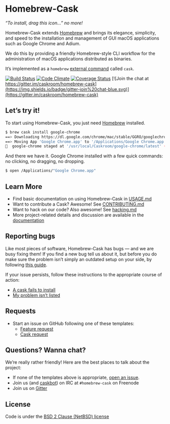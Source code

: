 # Homebrew-Cask

_“To install, drag this icon…” no more!_

Homebrew-Cask extends [Homebrew](http://brew.sh) and brings its elegance, simplicity, and speed to the installation and management of GUI macOS applications such as Google Chrome and Adium.

We do this by providing a friendly Homebrew-style CLI workflow for the administration of macOS applications distributed as binaries.

It’s implemented as a `homebrew` [external command](https://github.com/Homebrew/brew/blob/master/share/doc/homebrew/External-Commands.md) called `cask`.

[![Build Status](https://img.shields.io/travis/caskroom/homebrew-cask/master.svg)](https://travis-ci.org/caskroom/homebrew-cask)
[![Code Climate](https://img.shields.io/codeclimate/github/caskroom/homebrew-cask.svg)](https://codeclimate.com/github/caskroom/homebrew-cask)
[![Coverage Status](https://img.shields.io/coveralls/caskroom/homebrew-cask.svg)](https://coveralls.io/r/caskroom/homebrew-cask)
[![Join the chat at https://gitter.im/caskroom/homebrew-cask](https://img.shields.io/badge/gitter-join%20chat-blue.svg)](https://gitter.im/caskroom/homebrew-cask)

## Let’s try it!

To start using Homebrew-Cask, you just need [Homebrew](http://brew.sh/) installed.

```bash
$ brew cask install google-chrome
==> Downloading https://dl.google.com/chrome/mac/stable/GGRO/googlechrome.dmg
==> Moving App 'Google Chrome.app' to '/Applications/Google Chrome.app'
🍺  google-chrome staged at '/usr/local/Caskroom/google-chrome/latest' (3 files, 288K)
```

And there we have it. Google Chrome installed with a few quick commands: no clicking, no dragging, no dropping.

```bash
$ open /Applications/"Google Chrome.app"
```

## Learn More

* Find basic documentation on using Homebrew-Cask in [USAGE.md](USAGE.md)
* Want to contribute a Cask? Awesome! See [CONTRIBUTING.md](CONTRIBUTING.md)
* Want to hack on our code? Also awesome! See [hacking.md](doc/development/hacking.md)
* More project-related details and discussion are available in the [documentation](doc)

## Reporting bugs

Like most pieces of software, Homebrew-Cask has bugs — and we are busy fixing them! If you find a new bug tell us about it, but before you do make sure the problem isn’t simply an outdated setup on your side, by following [this guide](doc/reporting_bugs/pre_bug_report.md).

If your issue persists, follow these instructions to the appropriate course of action:

* [A cask fails to install](doc/reporting_bugs/a_cask_fails_to_install.md)
* [My problem isn’t listed][bug_report_template]

## Requests

* Start an issue on GitHub following one of these templates:
  * [Feature request][feature_request_template]
  * [Cask request][cask_request_template]

## Questions? Wanna chat?

We’re really rather friendly! Here are the best places to talk about the project:

* If none of the templates above is appropriate, [open an issue](https://github.com/caskroom/homebrew-cask/issues/new).
* Join us (and [caskbot](https://github.com/passcod/caskbot)) on IRC at `#homebrew-cask` on Freenode
* Join us on [Gitter](https://gitter.im/caskroom/homebrew-cask)

## License
Code is under the [BSD 2 Clause (NetBSD) license](LICENSE)

[bug_report_template]: https://github.com/caskroom/homebrew-cask/issues/new?title=Bug%20report%3A&body=%28Remember%20to%20run%20%60brew%20update%3B%20brew%20cleanup%3B%20brew%20cask%20cleanup%60%20before%20reporting%20your%20issue.%20It%20usually%20fixes%20things%21%29%0A%0A%23%23%23%20Description%20of%20issue%0A%0A%0A%0A%23%23%23%20Output%20of%20%60brew%20cask%20%3Ccommand%3E%20--verbose%60%0A%0A%60%60%60%0A%28paste%20output%20here%29%0A%60%60%60%0A%0A%23%23%23%20Output%20of%20%60brew%20doctor%60%0A%0A%60%60%60%0A%28paste%20output%20here%29%0A%60%60%60%0A%0A%23%23%23%20Output%20of%20%60brew%20cask%20doctor%60%0A%0A%60%60%60%0A%28paste%20output%20here%29%0A%60%60%60%0A
[cask_request_template]: https://github.com/caskroom/homebrew-cask/issues/new?title=Cask%20request%3A&body=%23%23%23%20Cask%20details%0A%0A%28Please%20fill%20out%20as%20much%20as%20possible%29%0A%0A%2A%2AName%2A%2A%20-%0A%0A%2A%2AHomepage%2A%2A%20-%0A%0A%2A%2ALicense%2A%2A%20-%0A%0A%2A%2ADownload%20URL%2A%2A%20-%0A%0A%2A%2ADescription%2A%2A%20-%0A
[feature_request_template]: https://github.com/caskroom/homebrew-cask/issues/new?title=Feature%20request%3A&body=%23%23%23%20Description%20of%20feature%2Fenhancement%0A%0A%0A%0A%23%23%23%20Justification%0A%0A%0A%0A%23%23%23%20Example%20use%20case%0A%0A%0A%0A
